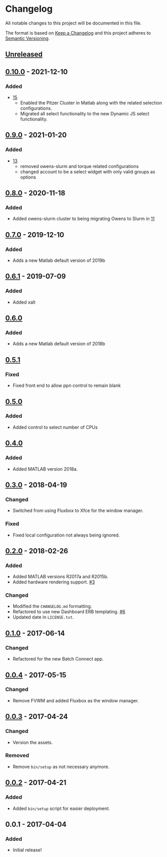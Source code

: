 # Changelog
All notable changes to this project will be documented in this file.

The format is based on [Keep a Changelog](http://keepachangelog.com/en/1.0.0/)
and this project adheres to [Semantic Versioning](http://semver.org/spec/v2.0.0.html).

## [Unreleased]
## [0.10.0] - 2021-12-10
### Added
- [15](https://github.com/OSC/bc_osc_matlab/pull/15)
  - Enabled the Pitzer Cluster in Matlab along with the related selection configurations.
  - Migrated all select functionality to the new Dynamic JS select functionality.

## [0.9.0] - 2021-01-20
### Added
- [13](https://github.com/OSC/bc_osc_matlab/pull/13)
  - removed owens-slurm and torque related configurations
  - changed account to be a select widget with only valid groups as options

## [0.8.0] - 2020-11-18
### Added
- Added owens-slurm cluster to being migrating Owens to Slurm in
  [11](https://github.com/OSC/bc_osc_matlab/pull/11)

## [0.7.0] - 2019-12-10
### Added
- Adds a new Matlab default version of 2019b

## [0.6.1] - 2019-07-09
### Added
- Added xalt

## [0.6.0]
### Added
- Adds a new Matlab default version of 2018b

## [0.5.1]
### Fixed
- Fixed front end to allow ppn control to remain blank

## [0.5.0]
### Added
- Added control to select number of CPUs

## [0.4.0]
### Added
- Added MATLAB version 2018a.

## [0.3.0] - 2018-04-19
### Changed
- Switched from using Fluxbox to Xfce for the window manager.

### Fixed
- Fixed local configuration not always being ignored.

## [0.2.0] - 2018-02-26
### Added
- Added MATLAB versions R2017a and R2015b.
- Added hardware rendering support.
  [#3](https://github.com/OSC/bc_osc_matlab/issues/3)

### Changed
- Modified the `CHANGELOG.md` formatting.
- Refactored to use new Dashboard ERB templating.
  [#6](https://github.com/OSC/bc_osc_matlab/issues/6)
- Updated date in `LICENSE.txt`.

## [0.1.0] - 2017-06-14
### Changed
- Refactored for the new Batch Connect app.

## [0.0.4] - 2017-05-15
### Changed
- Remove FVWM and added Fluxbox as the window manager.

## [0.0.3] - 2017-04-24
### Changed
- Version the assets.

### Removed
- Remove `bin/setup` as not necessary anymore.

## [0.0.2] - 2017-04-21
### Added
- Added `bin/setup` script for easier deployment.

## 0.0.1 - 2017-04-04
### Added
- Initial release!

[Unreleased]: https://github.com/OSC/bc_osc_matlab/compare/v0.10.0...HEAD
[0.10.0]: https://github.com/OSC/bc_osc_matlab/compare/v0.9.0...v0.10.0
[0.9.0]: https://github.com/OSC/bc_osc_matlab/compare/v0.8.0...v0.9.0
[0.8.0]: https://github.com/OSC/bc_osc_matlab/compare/v0.7.0...v0.8.0
[0.7.0]: https://github.com/OSC/bc_osc_matlab/compare/v0.6.1...v0.7.0
[0.6.1]: https://github.com/OSC/bc_osc_matlab/compare/v0.6.0...v0.6.1
[0.6.0]: https://github.com/OSC/bc_osc_matlab/compare/v0.5.1...v0.6.0
[0.5.1]: https://github.com/OSC/bc_osc_matlab/compare/v0.5.0...v0.5.1
[0.5.0]: https://github.com/OSC/bc_osc_matlab/compare/v0.4.0...v0.5.0
[0.4.0]: https://github.com/OSC/bc_osc_matlab/compare/v0.3.0...v0.4.0
[0.3.0]: https://github.com/OSC/bc_osc_matlab/compare/v0.2.0...v0.3.0
[0.2.0]: https://github.com/OSC/bc_osc_matlab/compare/v0.1.0...v0.2.0
[0.1.0]: https://github.com/OSC/bc_osc_matlab/compare/v0.0.4...v0.1.0
[0.0.4]: https://github.com/OSC/bc_osc_matlab/compare/v0.0.3...v0.0.4
[0.0.3]: https://github.com/OSC/bc_osc_matlab/compare/v0.0.2...v0.0.3
[0.0.2]: https://github.com/OSC/bc_osc_matlab/compare/v0.0.1...v0.0.2

